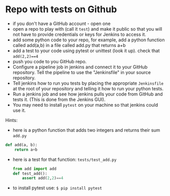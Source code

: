 # Repo with tests on Github

* if you don't have a GitHub account - open one
* open a repo to play with (call it `test`) and make it public so that you will not
  have to provide credentials or keys for Jenkins to access it.
* add some python code to your repo, for example,
    add a python function called add(a,b) in a file called add.py that returns a+b
* add a test to your code using pytest or unittest (look it up).
    check that `add(2,2)==4`
* push you code to you GitHub repo.
* Configure a pipeline job in jenkins and connect it to your GitHub repository.
    Tell the pipeline to use the "Jenkinsfile" in your source repository.
* Tell jenkins how to run you tests by placing the appropriate `Jenkinsfile`
    at the root of your repository and telling it how to run your python tests.
* Run a jenkins job and see how jenkins pulls your code from GitHub and tests it.
    (This is done from the Jenkins GUI).
* You may need to install `pytest` on your machine so that jenkins could use it.

Hints:
* here is a python function that adds two integers and returns their sum
    `add.py`

```python
def add(a, b):
    return a+b
```

* here is a test for that function:
    `tests/test_add.py`

    ```python
    from add import add
    def test_add():
        assert add(2,2)==4
    ```

* to install pytest use:
    `$ pip install pytest`

